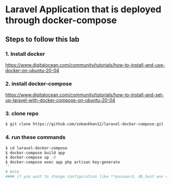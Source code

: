 # Laravel Application that is deployed through docker-compose
## Steps to follow this lab
### 1. Install docker
https://www.digitalocean.com/community/tutorials/how-to-install-and-use-docker-on-ubuntu-20-04
### 2. install docker-compose
https://www.digitalocean.com/community/tutorials/how-to-install-and-set-up-laravel-with-docker-compose-on-ubuntu-20-04
### 3. clone repo
```bash
$ git clone https://github.com/sobankhan12/laravel-docker-compose.git
```
### 4. run these commands
 ```bash
$ cd laravel-docker-compose
$ docker-compose build app
$ docker-compose up -d 
$ docker-compose exec app php artisan key:generate
``
# Note
#### if you want to change configuration like **password, db_host env variable** then open **.env** file 
